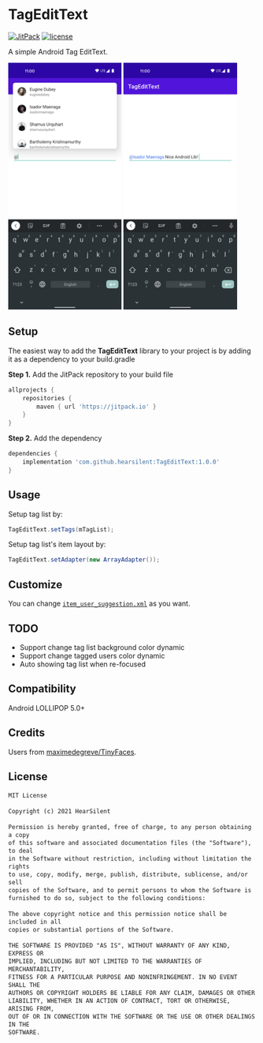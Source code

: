 # TagEditText
[![JitPack](https://jitpack.io/v/hearsilent/TagEditText.svg)](https://jitpack.io/#hearsilent/TagEditText)
[![license](https://img.shields.io/github/license/hearsilent/TagEditText.svg?maxAge=2592000)](https://github.com/hearsilent/TagEditText/blob/main/LICENSE)

A simple Android Tag EditText.

<img src="https://github.com/hearsilent/TagEditText/raw/main/screenshots/device-2021-06-11-003802.png" height="500">    <img src="https://github.com/hearsilent/TagEditText/raw/main/screenshots/device-2021-06-11-003906.png" height="500">

## Setup

The easiest way to add the **TagEditText** library to your project is by adding it as a dependency to your build.gradle

**Step 1.** Add the JitPack repository to your build file
```gradle
allprojects {
    repositories {
        maven { url 'https://jitpack.io' }
    }
}
```

**Step 2.** Add the dependency
```gradle
dependencies {
    implementation 'com.github.hearsilent:TagEditText:1.0.0'
}
```

## Usage

Setup tag list by:
```java
TagEditText.setTags(mTagList);
```

Setup tag list's item layout by:
```java
TagEditText.setAdapter(new ArrayAdapter());
```

## Customize
You can change [`item_user_suggestion.xml`](https://github.com/hearsilent/TagEditText/blob/main/app/src/main/res/layout/item_user_suggestion.xml) as you want.

## TODO
- Support change tag list background color dynamic
- Support change tagged users color dynamic
- Auto showing tag list when re-focused

## Compatibility

Android LOLLIPOP 5.0+

## Credits

Users from [maximedegreve/TinyFaces](https://github.com/maximedegreve/TinyFaces).

## License

    MIT License

    Copyright (c) 2021 HearSilent

    Permission is hereby granted, free of charge, to any person obtaining a copy
    of this software and associated documentation files (the "Software"), to deal
    in the Software without restriction, including without limitation the rights
    to use, copy, modify, merge, publish, distribute, sublicense, and/or sell
    copies of the Software, and to permit persons to whom the Software is
    furnished to do so, subject to the following conditions:

    The above copyright notice and this permission notice shall be included in all
    copies or substantial portions of the Software.

    THE SOFTWARE IS PROVIDED "AS IS", WITHOUT WARRANTY OF ANY KIND, EXPRESS OR
    IMPLIED, INCLUDING BUT NOT LIMITED TO THE WARRANTIES OF MERCHANTABILITY,
    FITNESS FOR A PARTICULAR PURPOSE AND NONINFRINGEMENT. IN NO EVENT SHALL THE
    AUTHORS OR COPYRIGHT HOLDERS BE LIABLE FOR ANY CLAIM, DAMAGES OR OTHER
    LIABILITY, WHETHER IN AN ACTION OF CONTRACT, TORT OR OTHERWISE, ARISING FROM,
    OUT OF OR IN CONNECTION WITH THE SOFTWARE OR THE USE OR OTHER DEALINGS IN THE
    SOFTWARE.

